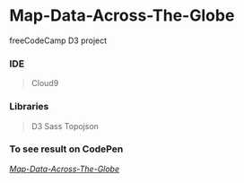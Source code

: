# Map-Data-Across-The-Globe
freeCodeCamp D3 project
### IDE
>Cloud9
### Libraries
>D3 Sass Topojson
### To see result on CodePen
*[Map-Data-Across-The-Globe](https://codepen.io/BeauBo/full/zEbxaP/)*
